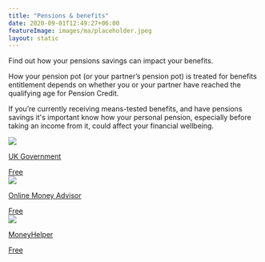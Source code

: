 ```yaml
---
title: "Pensions & benefits"
date: 2020-09-01T12:49:27+06:00
featureImage: images/ma/placeholder.jpeg
layout: static
---
```


Find out how your pensions savings can impact your benefits.

How your pension pot (or your partner’s pension pot) is treated for benefits entitlement depends on whether you or your partner have reached the qualifying age for Pension Credit.

If you’re currently receiving means-tested benefits, and have pensions savings it's important know how your personal pension, especially before taking an income from it, could affect your financial wellbeing.

<a class="ma-link" href="https://www.gov.uk/government/publications/pension-freedoms-and-dwp-benefits/pension-freedoms-and-dwp-benefits"><div class="ma-card ma-card-Wealth"><div class="ma-icon"><img src ="/images/icon-check.png"/></div><div class="ma-name"><p>UK Government</p></div><div class="ma-paid-text"><span>Free</span></div></div></a><a class="ma-link" href="https://www.onlinemoneyadvisor.co.uk/pensions/personal-pensions/personal-pension-benefits/"><div class="ma-card ma-card-Wealth"><div class="ma-icon"><img src ="/images/icon-check.png"/></div><div class="ma-name"><p>Online Money Advisor</p></div><div class="ma-paid-text"><span>Free</span></div></div></a><a class="ma-link" href="https://www.moneyhelper.org.uk/en/pensions-and-retirement/pension-wise/"><div class="ma-card ma-card-Wealth"><div class="ma-icon"><img src ="/images/icon-check.png"/></div><div class="ma-name"><p>MoneyHelper</p></div><div class="ma-paid-text"><span>Free</span></div></div></a>  

<br/><br/>






